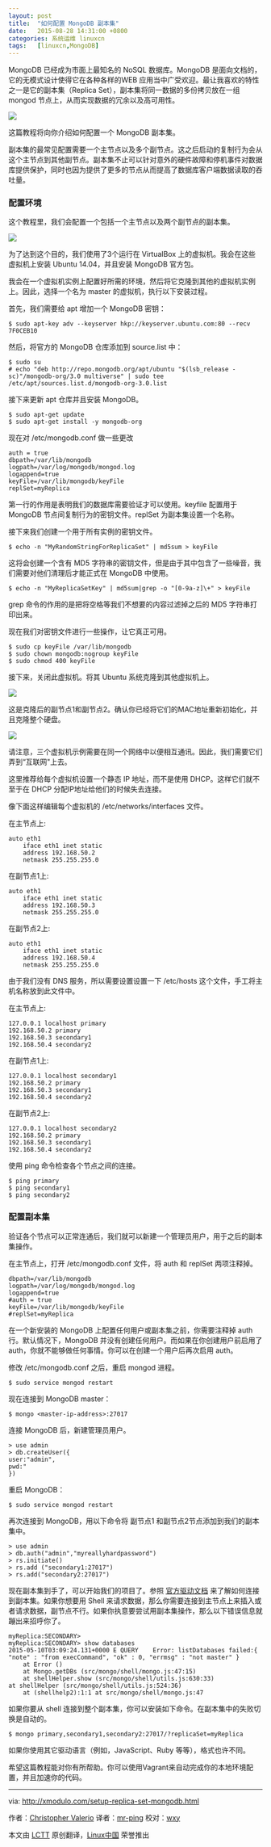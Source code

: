 ```yaml
---
layout: post
title:	"如何配置 MongoDB 副本集"
date:	2015-08-28 14:31:00 +0800 
categories:	系统运维 linuxcn 
tags:	[linuxcn,MongoDB]
---
```



MongoDB 已经成为市面上最知名的 NoSQL 数据库。MongoDB 是面向文档的，它的无模式设计使得它在各种各样的WEB 应用当中广受欢迎。最让我喜欢的特性之一是它的副本集（Replica Set），副本集将同一数据的多份拷贝放在一组 mongod 节点上，从而实现数据的冗余以及高可用性。


![](/Asserts/Images/album/201508/28/142937age17oo7nmh8ja1a.png)


这篇教程将向你介绍如何配置一个 MongoDB 副本集。


副本集的最常见配置需要一个主节点以及多个副节点。这之后启动的复制行为会从这个主节点到其他副节点。副本集不止可以针对意外的硬件故障和停机事件对数据库提供保护，同时也因为提供了更多的节点从而提高了数据库客户端数据读取的吞吐量。


### 配置环境


这个教程里，我们会配置一个包括一个主节点以及两个副节点的副本集。


![](/Asserts/Images/album/201508/28/143104twyzce2ukizzf91w.jpg)


为了达到这个目的，我们使用了3个运行在 VirtualBox 上的虚拟机。我会在这些虚拟机上安装 Ubuntu 14.04，并且安装 MongoDB 官方包。


我会在一个虚拟机实例上配置好所需的环境，然后将它克隆到其他的虚拟机实例上。因此，选择一个名为 master 的虚拟机，执行以下安装过程。


首先，我们需要给 apt 增加一个 MongoDB 密钥：



```
$ sudo apt-key adv --keyserver hkp://keyserver.ubuntu.com:80 --recv 7F0CEB10

```

然后，将官方的 MongoDB 仓库添加到 source.list 中：



```
$ sudo su
# echo "deb http://repo.mongodb.org/apt/ubuntu "$(lsb_release -sc)"/mongodb-org/3.0 multiverse" | sudo tee /etc/apt/sources.list.d/mongodb-org-3.0.list

```

接下来更新 apt 仓库并且安装 MongoDB。



```
$ sudo apt-get update
$ sudo apt-get install -y mongodb-org

```

现在对 /etc/mongodb.conf 做一些更改



```
auth = true
dbpath=/var/lib/mongodb
logpath=/var/log/mongodb/mongod.log
logappend=true
keyFile=/var/lib/mongodb/keyFile
replSet=myReplica

```

第一行的作用是表明我们的数据库需要验证才可以使用。keyfile 配置用于 MongoDB 节点间复制行为的密钥文件。replSet 为副本集设置一个名称。


接下来我们创建一个用于所有实例的密钥文件。



```
$ echo -n "MyRandomStringForReplicaSet" | md5sum > keyFile

```

这将会创建一个含有 MD5 字符串的密钥文件，但是由于其中包含了一些噪音，我们需要对他们清理后才能正式在 MongoDB 中使用。



```
$ echo -n "MyReplicaSetKey" | md5sum|grep -o "[0-9a-z]\+" > keyFile

```

grep 命令的作用的是把将空格等我们不想要的内容过滤掉之后的 MD5 字符串打印出来。


现在我们对密钥文件进行一些操作，让它真正可用。



```
$ sudo cp keyFile /var/lib/mongodb
$ sudo chown mongodb:nogroup keyFile
$ sudo chmod 400 keyFile

```

接下来，关闭此虚拟机。将其 Ubuntu 系统克隆到其他虚拟机上。


![](/Asserts/Images/album/201508/28/143107ncyy06fjfv28z162.jpg)


这是克隆后的副节点1和副节点2。确认你已经将它们的MAC地址重新初始化，并且克隆整个硬盘。


![](/Asserts/Images/album/201508/28/143201za2wqvv5506e151v.jpg)


请注意，三个虚拟机示例需要在同一个网络中以便相互通讯。因此，我们需要它们弄到“互联网"上去。


这里推荐给每个虚拟机设置一个静态 IP 地址，而不是使用 DHCP。这样它们就不至于在 DHCP 分配IP地址给他们的时候失去连接。


像下面这样编辑每个虚拟机的 /etc/networks/interfaces 文件。


在主节点上:



```
auto eth1
    iface eth1 inet static
    address 192.168.50.2
    netmask 255.255.255.0

```

在副节点1上:



```
auto eth1
    iface eth1 inet static
    address 192.168.50.3
    netmask 255.255.255.0

```

在副节点2上:



```
auto eth1
    iface eth1 inet static
    address 192.168.50.4
    netmask 255.255.255.0

```

由于我们没有 DNS 服务，所以需要设置设置一下 /etc/hosts 这个文件，手工将主机名称放到此文件中。


在主节点上:



```
127.0.0.1 localhost primary
192.168.50.2 primary
192.168.50.3 secondary1
192.168.50.4 secondary2

```

在副节点1上:



```
127.0.0.1 localhost secondary1
192.168.50.2 primary
192.168.50.3 secondary1
192.168.50.4 secondary2

```

在副节点2上:



```
127.0.0.1 localhost secondary2
192.168.50.2 primary
192.168.50.3 secondary1
192.168.50.4 secondary2

```

使用 ping 命令检查各个节点之间的连接。



```
$ ping primary
$ ping secondary1
$ ping secondary2

```

### 配置副本集


验证各个节点可以正常连通后，我们就可以新建一个管理员用户，用于之后的副本集操作。


在主节点上，打开 /etc/mongodb.conf 文件，将 auth 和 replSet 两项注释掉。



```
dbpath=/var/lib/mongodb
logpath=/var/log/mongodb/mongod.log
logappend=true
#auth = true
keyFile=/var/lib/mongodb/keyFile
#replSet=myReplica

```

在一个新安装的 MongoDB 上配置任何用户或副本集之前，你需要注释掉 auth 行。默认情况下，MongoDB 并没有创建任何用户。而如果在你创建用户前启用了 auth，你就不能够做任何事情。你可以在创建一个用户后再次启用 auth。


修改 /etc/mongodb.conf 之后，重启 mongod 进程。



```
$ sudo service mongod restart

```

现在连接到 MongoDB master：



```
$ mongo <master-ip-address>:27017

```

连接 MongoDB 后，新建管理员用户。



```
> use admin
> db.createUser({
user:"admin",
pwd:"
})

```

重启 MongoDB：



```
$ sudo service mongod restart

```

再次连接到 MongoDB，用以下命令将 副节点1 和副节点2节点添加到我们的副本集中。



```
> use admin
> db.auth("admin","myreallyhardpassword")
> rs.initiate()
> rs.add ("secondary1:27017")
> rs.add("secondary2:27017")

```

现在副本集到手了，可以开始我们的项目了。参照 [官方驱动文档](http://docs.mongodb.org/ecosystem/drivers/) 来了解如何连接到副本集。如果你想要用 Shell 来请求数据，那么你需要连接到主节点上来插入或者请求数据，副节点不行。如果你执意要尝试用副本集操作，那么以下错误信息就蹦出来招呼你了。



```
myReplica:SECONDARY>
myReplica:SECONDARY> show databases
2015-05-10T03:09:24.131+0000 E QUERY    Error: listDatabases failed:{ "note" : "from execCommand", "ok" : 0, "errmsg" : "not master" }
    at Error ()
    at Mongo.getDBs (src/mongo/shell/mongo.js:47:15)
    at shellHelper.show (src/mongo/shell/utils.js:630:33)
at shellHelper (src/mongo/shell/utils.js:524:36)
    at (shellhelp2):1:1 at src/mongo/shell/mongo.js:47

```

如果你要从 shell 连接到整个副本集，你可以安装如下命令。在副本集中的失败切换是自动的。



```
$ mongo primary,secondary1,secondary2:27017/?replicaSet=myReplica

```

如果你使用其它驱动语言（例如，JavaScript、Ruby 等等），格式也许不同。


希望这篇教程能对你有所帮助。你可以使用Vagrant来自动完成你的本地环境配置，并且加速你的代码。




---


via: <http://xmodulo.com/setup-replica-set-mongodb.html>


作者：[Christopher Valerio](http://xmodulo.com/author/valerio) 译者：[mr-ping](https://github.com/mr-ping) 校对：[wxy](https://github.com/wxy)


本文由 [LCTT](https://github.com/LCTT/TranslateProject) 原创翻译，[Linux中国](https://linux.cn/) 荣誉推出
